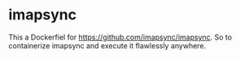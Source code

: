# imapsync
This a Dockerfiel for https://github.com/imapsync/imapsync. So to containerize imapsync and execute it flawlessly anywhere.
